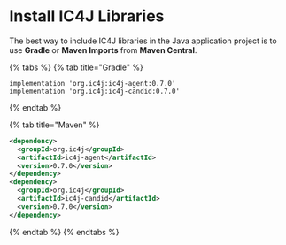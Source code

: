# Install IC4J Libraries

The best way to include IC4J libraries in the Java application project is to use **Gradle** or **Maven Imports** from **Maven Central**.

{% tabs %}
{% tab title="Gradle" %}
```
implementation 'org.ic4j:ic4j-agent:0.7.0'
implementation 'org.ic4j:ic4j-candid:0.7.0'
```
{% endtab %}

{% tab title="Maven" %}
```xml
<dependency>
  <groupId>org.ic4j</groupId>
  <artifactId>ic4j-agent</artifactId>
  <version>0.7.0</version>
</dependency>
<dependency>
  <groupId>org.ic4j</groupId>
  <artifactId>ic4j-candid</artifactId>
  <version>0.7.0</version>
</dependency>
```
{% endtab %}
{% endtabs %}

